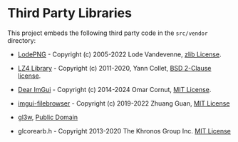 Third Party Libraries
=====================

This project embeds the following third party code in the `src/vendor`
directory:

 * [LodePNG](http://lodev.org/lodepng/) -
   Copyright (c) 2005-2022 Lode Vandevenne,
   [zlib License](https://github.com/lvandeve/lodepng/blob/master/LICENSE).

 * [LZ4 Library](https://lz4.github.io/lz4/) -
   Copyright (c) 2011-2020, Yann Collet,
   [BSD 2-Clause license](https://github.com/lz4/lz4/blob/dev/lib/LICENSE).

 * [Dear ImGui](https://github.com/ocornut/imgui) -
   Copyright (c) 2014-2024 Omar Cornut,
   [MIT License](https://github.com/ocornut/imgui/blob/master/LICENSE.txt).

 * [imgui-filebrowser](https://github.com/AirGuanZ/imgui-filebrowser) -
   Copyright (c) 2019-2022 Zhuang Guan,
   [MIT License](https://github.com/AirGuanZ/imgui-filebrowser/blob/master/LICENSE)

 * [gl3w](https://github.com/skaslev/gl3w),
   [Public Domain](https://github.com/skaslev/gl3w/blob/master/UNLICENSE)

 * glcorearb.h -
   Copyright 2013-2020 The Khronos Group Inc.
   [MIT License](src/vendor/gl3w/include/GL/glcorearb.h)
